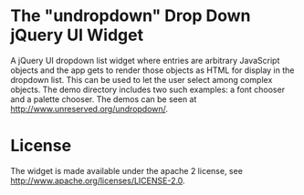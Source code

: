 # The "undropdown" Drop Down jQuery UI Widget

A jQuery UI dropdown list widget where entries are arbitrary
JavaScript objects and the app gets to render those objects as HTML
for display in the dropdown list. This can be used to let the user
select among complex objects. The demo directory includes two such
examples: a font chooser and a palette chooser. The demos can be seen
at <http://www.unreserved.org/undropdown/>.

# License

The widget is made available under the apache 2 license, see
<http://www.apache.org/licenses/LICENSE-2.0>.
